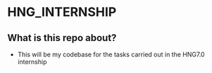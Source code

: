 # HNG_INTERNSHIP

## What is this repo about?
- This will be my codebase for the tasks carried out in the HNG7.0 internship

